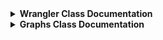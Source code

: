 <details>
<summary><strong>Wrangler Class Documentation</strong></summary>

The <strong>Wrangler</strong> class is a custom extension of the <strong>pd.DataFrame</strong> class with additional functionalities for data preprocessing and analysis.

<details><summary><strong>Class Attributes</strong></summary>

- <strong>_metadata</strong>: List of metadata attributes preserved in the class.

- <strong>_constructor</strong>

  - Description: This property returns a constructor for the class. The constructor is a function that can create a new instance of the class.

  - Returns:
    - Function: A constructor function.
</details>

<details>
<summary><strong>Methods</strong></summary>

### Initialization

- <strong>`__init__(<em>self, *args, **kwargs</em>)`</strong>:
  
  - Description: Initializes the <strong>`Wrangler`</strong> object, with an optional `my_attr` attribute.

### Data Preprocessing

- **`strip_dataframe(self)`**

  - Description: This method strips leading and trailing white spaces from both the DataFrame columns and the values within those columns.

  - Note: This method modifies the DataFrame in place.
    
- **`normalize(self, col)`**

  - Description: This method performs normalization on a numerical column in the DataFrame.

  - Parameters:
    - `col`: String: The name of the numerical column to be normalized.

  - Note: This method modifies the DataFrame in place by replacing the values in the specified numerical column with their normalized counterparts.
       
- **`complete_imputation(self)`**

  - Description: This method performs imputation on the entire DataFrame, filling missing values regardless of datatype. Numerical columns are imputed with the mean of the column, while categorical columns are imputed with the mode of the column.

  - Note: This method modifies the DataFrame in place.
    
- **`remove_outlier_iqr(self, column)`**

  - Description: This method uses the Interquartile Range (IQR) method to identify and remove outliers from a numerical column in the DataFrame.

  - Parameters:
    - `column`: String: The name of the numerical column from which outliers are to be removed.

  - Note: This method modifies the DataFrame in place.
    
- **`outlier_limits_iqr(self, column)`**

  - Description: This method produces the upper and lower bound rows of a DataFrame using the Interquartile Range (IQR) method based on a given column.

  - Parameters:
    - `column`: String: The name of the numerical column used to calculate outliers.

  - Returns:
    - DataFrame: Rows of the DataFrame where values are considered outliers based on the IQR method. 
    
- **`show_outlier_rows(self)`**

  - Description: This method displays all rows in the DataFrame that contain outliers using the Interquartile Range (IQR) method.

  - Note: Outliers are determined separately for each numerical column in the DataFrame.

- **`category_datatype(self)`**

  - Description: This method type casts columns with an object datatype into a category datatype.

  - Note: This method modifies the DataFrame in place.
    
- **`turn_null(self, val)`**

  - Description: This method replaces values in a DataFrame that represent an unknown value but are not recorded as null (e.g., '-', '?', '*') with NaN.

  - Parameters:
    - `val`: The value to be replaced with NaN.

  - Note: This method modifies the DataFrame in place.

- **`null_percent(self)`**

  - Description: Outputs the percentage of null values in each column of the DataFrame.

- **`drop_null_by_percent(self, percent)`**

  - Description: Drops columns in a DataFrame that have a percentage of null values greater than or equal to the specified threshold.

  - Parameters:
    - `percent`: Float: The percentage threshold above which columns will be dropped. Expressed as a value between 0 and 100.

  - Note: This method modifies the DataFrame in place.
      
- **`bool_datatype(self, column, true_value, false_value)`**

  - Description: This method type casts an object datatype into a boolean datatype based on specified true and false values.

  - Parameters:
    - `column` (str): The name of the column in the DataFrame.
    - `true_value`: The value in the column to be considered as True.
    - `false_value`: The value in the column to be considered as False.

  - **Note**: This method modifies the DataFrame in place.

### Data Analysis

- **`dataframe_analysis(self)`**:
  
  - Description: Provides descriptive statistics, checks for null values, and duplicated rows.
    
- **`identify_columns(self)`**:
  
  - Description: Identifies numerical and categorical columns.
    
- **`column_analysis(self)`**

  - Description: This method identifies and analyzes columns in the DataFrame, categorizing them into numerical and categorical columns, and provides additional insights such as high cardinality categorical columns and numerical columns treated as categorical.

  - Returns:
    - `category_columns`: List of Strings: Names of categorical columns.
    - `numerical_columns`: List of Strings: Names of purely numerical columns.
    - `category_with_hi_cardinality`: List of Strings: Names of categorical columns with high cardinality.
    
  - Note: High cardinality is defined as having more than 50 unique values.
  
- **`categorical_column_summary(self, column_name, plot=False)`**

  - Description: This method provides a summary of a categorical column in the DataFrame.

  - Parameters:
    - `column_name`: String: The name of the categorical column to summarize.
    - `plot`: Boolean (default: False): If True, a count plot of the categorical column will be displayed.

  - Note: This method prints the count and percentage ratio of each category in the specified categorical column.
      
- **`numerical_column_summary(self, column, plot=False)`**

  - Description: This method provides a summary of a numerical column in the DataFrame.

  - Parameters:
    - `column`: String: The name of the numerical column to summarize.
    - `plot`: Boolean (default: False): If True, a histogram of the numerical column will be displayed along with the summary statistics.

  - Note: This method prints the summary statistics including count, mean, standard deviation, minimum, 5th, 10th, 20th, 30th, 40th, 50th (median), 60th, 70th, 80th, 90th, 95th, and 99th percentiles.

  
- **`target_cross_analysis_cat(self, target, cat_col)`**

  - Description: This method cross-examines the relationship between a target column (numerical) and a categorical column.

  - Parameters:
    - `target`: String: The name of the numerical target column.
    - `cat_col`: String: The name of the categorical column.

  - Note: This method prints the mean of the target column grouped by the categories in the specified categorical column.
       
- **`target_cross_analysis_num(self, target, num_col)`**

  - Description: This method cross-examines the relationship between a target column and a numerical column, regardless of the datatype of the target column.

  - Parameters:
    - `target`: String: The name of the target column.
    - `num_col`: String: The name of the numerical column.

- **`counter(self, column)`**

  - Description: This method prints a dictionary containing the unique values of a specified column along with the number of occurrences of each value.

  - Parameter(s):
    - `column`: String: The name of the column for which unique values and their occurrences are counted.
</details>
</details>

<details>
<summary><strong>Graphs Class Documentation</strong></summary>

The `Graphs` class provides a variety of methods for visualizing data using seaborn and matplotlib libraries. This class is designed to facilitate the creation of different types of plots for exploratory data analysis.

## Class Initialization

### Constructor

- **`__init__(self, df, style='ggplot')`**:

  - Description: Initializes the `Graphs` object,
  - Parameters:
    - `df`: Pandas DataFrame: The dataset to be visualized.
    - `style`: String (optional): The style of the plots. Default is 'ggplot'.

## Visualization Methods

### Single Visualization Graphs

- **`histogram(self, column)`**:

  - Description: Generates a histogram plot for the specified column.
  - Parameter(s):
    - `column`: String: The name of the column for which the histogram is to be plotted.

- **`categorical_boxplot(self, categorical_column, numerical_column)`**

  - Description: This method generates a seaborn box plot to visualize the distribution of a numerical column (`numerical_column`) grouped by a categorical column (`categorical_column`).

  - Parameter(s):
    - `categorical_column`: String: The name of the categorical column for grouping.
    - `numerical_column`: String: The name of the numerical column to be plotted.


- **`categorical_boxplot_with_hue(self, categorical_column, numerical_column, hue_column)`**

  - Description: This method generates a seaborn box plot to visualize the distribution of a numerical column (`numerical_column`) grouped by a categorical column (`categorical_column`). Additionally, it encodes another categorical column (`hue_column`) by color to represent different groups.

  - Parameter(s):
    - `categorical_column`: String: The name of the categorical column for grouping.
    - `numerical_column`: String: The name of the numerical column to be plotted.
    - `hue_column`: String: The name of the categorical column for color encoding.

- **`categorical_barplot(self, cat_column, num_column, hue_col=None, limit=None)`**

  - Description: This method generates a seaborn bivariate bar plot to visualize the relationship between a categorical column (`cat_column`) and a numerical column (`num_column`). Optionally, it can encode a third categorical column (`hue_col`) by color to represent different groups. Optionally, can also limit the number of group columns shown with the `limit' parameter.

  - Parameter(s):
    - `cat_column`: String: The name of the categorical column.
    - `num_column`: String: The name of the numerical column.
    - `hue_col`: String or None: The name of the categorical column for color encoding (optional).
    - `limit`: Integer or None: The number of group columns to be shown in graph (optional).

- **`scatterplot(self, num_col1, num_col2, hue_col=None)`**

  - Description: This method generates a seaborn scatterplot to visualize the relationship between two numerical columns (`num_col1` and `num_col2`). Optionally, it can encode a third categorical column (`hue_col`) by color to represent different groups.

  - Parameter(s):
    - `num_col1`: String: The name of the first numerical column.
    - `num_col2`: String: The name of the second numerical column.
    - `hue_col`: String or None: The name of the categorical column for color encoding (optional).

- **`jointplot(self, num_col1, num_col2)`**

  - Description: This method creates a seaborn jointplot with a regression line to visualize the relationship between two numerical columns.

  - Parameters:
    - `num_col1`: String: The name of the first numerical column.
    - `num_col2`: String: The name of the second numerical column.

- **`list_heatmap(self, columns)`**

  - Description: This method creates a seaborn heatmap to visualize the correlation matrix between the numerical columns specified in the input list (`columns`).

  - Parameter(s):
    - `columns`: List of strings: The list of numerical column names for which the correlation matrix will be calculated and visualized.

- **`countplot(self, column, hue_col=None, limit=None)`**

  - Description: This method creates a seaborn bar plot to visualize the distribution of values in a single categorical column (`column`). Optionally, it can group the data based on another categorical column (`hue_col`), encoding different groups with different colors. Optionally, can also limit the number of group columns shown with the `limit' parameter.

  - Parameter(s):
    - `column`: String: The name of the categorical column to be plotted.
    - `hue_col`: String or None: The name of the categorical column for grouping (optional).
    - `limit`: Integer or None: The number of group columns to be shown in graph (optional).

- **`lineplot(self, x_column, y_column, hue_column=None, errors=None)`**

  - Description: This method creates a seaborn line plot to visualize the relationship between a numerical column (`y_column`) and a categorical column (`x_column`). Optionally, it can encode another categorical column (`hue_column`) using different colors. Error bars can also be included if desired.
  
  - Parameter(s):
    - `x_column`: String: The name of the categorical column on the x-axis.
    - `y_column`: String: The name of the numerical column on the y-axis.
    - `hue_column`: String or None: The name of the categorical column for color encoding (optional).
    - `errors`: String or None: The type of error bars to include (optional).

- **`pie_chart(self, column)`**

  - Description: This method creates a pie chart to visualize the distribution of categorical data in a specified column. Each category in the column is represented by a wedge in the pie chart, and the size of each wedge corresponds to the proportion of that category in the dataset.
  
  - Parameter(s):
    - `column`: String: The name of the categorical column for which the pie chart will be created.

- **`donut_pie_chart(self, column)`**

  - Description: This method creates a donut pie chart to visualize the distribution of categorical data in a specified column. Each category in the column is represented by a wedge in the pie chart, and the size of each wedge corresponds to the proportion of that category in the dataset.
  
  - Parameter(s):
    - `column`: String: The name of the categorical column for which the donut pie chart will be created.

- **`violinplot(self, cat_col, num_col)`**

  - Description: This method creates a seaborn violin plot to visualize the distribution of numerical data across categories in a categorical column. Each category in the categorical column is represented by a violin plot, showing the distribution of the numerical data within that category.
  
  - Parameter(s):
    - `cat_col`: String: The name of the categorical column.
    - `num_col`: String: The name of the numerical column to be plotted.

- **`violinplot_with_hue(self, cat_col, num_col, hue_col)`**

  - Description: This method creates a seaborn violin plot to visualize the distribution of numerical data across categories in a categorical column, with the data grouped by another categorical column represented by hue. Each category in the primary categorical column is represented by a violin plot, and within each category, the distribution is further differentiated by hue.
  
  - Parameter(s):
    - `cat_col`: String: The name of the primary categorical column.
    - `num_col`: String: The name of the numerical column to be plotted.
    - `hue_col`: String: The name of the categorical column used for grouping and differentiating the data in the violin plot.

- **`circular_barplot(self, cat_col, num_col, bar_color)`**

  - Description: This method creates a circular bar plot to visualize the values of a numerical column across categories in a categorical column. Each category is represented by a bar, and the length of the bar corresponds to the average value of the numerical column for that category. The bars are arranged in a circular manner around the plot, resembling a circular histogram.
  
  - Parameter(s):
    - `cat_col`: String: The name of the categorical column.
    - `num_col`: String: The name of the numerical column.
    - `bar_color`: String: The color palette to be used for the bars in the plot.

- **`race_track_plot(self, cat_col, num_col, bar_color)`**

  - Description: This method creates a race track bar plot to visualize the values of a numerical column across categories in a categorical column. Each category is represented by a bar, and the length of the bar corresponds to the average value of the numerical column for that category. The bars are arranged in a circular manner resembling a race track.
  
  - Parameter(s):
    - `cat_col`: String: The name of the categorical column.
    - `num_col`: String: The name of the numerical column.
    - `bar_color`: String: The color palette to be used for the bars in the plot.

### Interactive Visualization Charts using Plotly library

- **`treemap(self, cat_col, num_col, color_scale)`**

  - Description: This method generates an interactive treemap visualization based on categorical and numerical data. It groups the data by the categorical column, calculates the mean of the numerical column for each category, and visualizes the result as a treemap. Each category is represented by a rectangle, with the area of the rectangle proportional to the average value of the numerical column for that category. The color of the rectangles is determined by the values of the numerical column, using a specified color scale.
  
  - Parameter(s):
    - `cat_col`: String: The name of the categorical column.
    - `num_col`: String: The name of the numerical column.
    - `color_scale`: String: The color palette for the treemap bars.

- **`percentage_pie_chart(self, cat_col, num_col, bar_col)`**

  - Description: This method generates an interactive pie chart visualization representing the percentage distribution of numerical data across categories in a categorical column. It calculates the mean of the numerical column for each category, rounds the values to two decimal places, and then sorts the categories based on these values. Each category is represented in the pie chart, with the size of each slice proportional to the percentage of the total numerical values it represents. The color of each slice can be customized using a specified color palette.
  
  - Parameter(s):
    - `cat_col`: String: The name of the categorical column.
    - `num_col`: String: The name of the numerical column.
    - `bar_col`: String: The name of the color palette to be used for the pie chart slices.

- **`interactive_bar_chart(self, cat_col, num_col, bar_col)`**

  - Description: This method generates an interactive bar chart visualization depicting the average numerical values across categories in a categorical column. It calculates the mean of the numerical column for each category, rounds the values to two decimal places, and sorts the categories based on these mean values. Each category is represented by a bar in the bar chart, with the height of the bar corresponding to the average numerical value. The color of each bar can be customized using a specified color palette.
  
  - Parameter(s):
    - `cat_col`: String: The name of the categorical column.
    - `num_col`: String: The name of the numerical column.
    - `bar_col`: String: The name of the color palette to be used for the bar chart bars.

- **`polar_line_chart(self, cat_col, num_col, bar_col)`**

  - Description: This method generates an interactive polar line chart visualization illustrating the average numerical values across categories in a categorical column. It calculates the mean of the numerical column for each category, rounds the values to two decimal places, and sorts the categories based on these mean values. Each category is represented by a point on the polar chart, and the lines connecting these points create a line chart. The color of the lines can be customized using a specified color palette.
  
  - Parameter(s):
    - `cat_col`: String: The name of the categorical column.
    - `num_col`: String: The name of the numerical column.
    - `bar_col`: String: The name of the color palette to be used for the line chart.

- **`circular_bubble_chart(self, cat_col, num_col, bar_col)`**

  - Description: This method generates an interactive circular bubble chart visualization representing the average numerical values across categories in a categorical column. It calculates the mean of the numerical column for each category, rounds the values to two decimal places, and sorts the categories based on these mean values. Each category is represented by a bubble, positioned in a circular pattern, with the size of the bubble corresponding to the average numerical value. The color of each bubble can be customized using a specified color palette.
  
  - Parameter(s):
    - `cat_col`: String: The name of the categorical column.
    - `num_col`: String: The name of the numerical column.
    - `bar_col`: String: The name of the color palette to be used for the bubble chart.

### Multi-plot Graphs

- **`regression_subplots(self, cat_col, num_col1, num_col2, sub_1, sub_2)`**

  - Description: This method creates subplots of regression plots based on categorical and numerical data. It takes two numerical columns (`num_col1` and `num_col2`) and a categorical column (`cat_col`) as input and generates subplots where each subplot corresponds to a unique category in the categorical column. Each subplot contains a scatter plot with a regression line representing the relationship between the two numerical columns for the specific category. Annotations indicating the category name and the correlation coefficient are added to each subplot.
  
  - Parameter(s):
    - `cat_col`: String: The name of the categorical column.
    - `num_col1`: String: The name of the first numerical column.
    - `num_col2`: String: The name of the second numerical column.
    - `sub_1`: Integer: The number of rows in the subplot grid.
    - `sub_2`: Integer: The number of columns in the subplot grid.

- **`histogram_subplots(self, sub_1, sub_2)`**

  - Description: This method generates subplots of histograms for numerical columns in the DataFrame. It creates a grid of subplots with dimensions specified by `sub_1` (number of rows) and `sub_2` (number of columns), and plots histograms for each numerical column in the DataFrame. The histograms include kernel density estimation (KDE) curves for better visualization of the data distribution.
  
  - Parameter(s):
    - `sub_1`: Integer: The number of rows in the subplot grid.
    - `sub_2`: Integer: The number of columns in the subplot grid.

- **`cat_count_subplots(self, sub_1, sub_2, limit=None)`**

  - Description: This method generates subplots of countplots for categorical columns in the DataFrame. It creates a grid of subplots with dimensions specified by `sub_1` (number of rows) and `sub_2` (number of columns), and plots countplots for each categorical column in the DataFrame. Each countplot displays the count of occurrences of each category in the respective categorical column. The bars in the countplots are annotated with the percentage of occurrences they represent. Optionally, can limit the number of group columns shown in each subplot with the `limit' parameter.
  
  - Parameter(s):
    - `sub_1`: Integer: The number of rows in the subplot grid.
    - `sub_2`: Integer: The number of columns in the subplot grid.
    - `limit`: Integer or None: The number of group columns to be shown in graph (optional).

- **`scatter_subplots(self, num_col, sub_1, sub_2, hue_col=None)`**

  - Description: This method generates subplots of scatter plots with a specified numerical column (`num_col`) on the y-axis and other numerical columns in the DataFrame on the x-axis. It creates a grid of subplots with dimensions specified by `sub_1` (number of rows) and `sub_2` (number of columns), and plots scatter plots for each pair of numerical columns in the DataFrame. If a `hue_col` is provided, the data points will be colored based on the values in the specified categorical column.
  
  - Parameter(s):
    - `num_col`: String: The name of the numerical column to be plotted on the y-axis.
    - `sub_1`: Integer: The number of rows in the subplot grid.
    - `sub_2`: Integer: The number of columns in the subplot grid.
    - `hue_col`: String (optional): The name of the categorical column used for coloring the data points in the scatter plots.

- **`box_subplots(self, sub_1, sub_2)`**

  - Description: This method generates subplots of boxplots for numerical columns in the DataFrame. It creates a grid of subplots with dimensions specified by `sub_1` (number of rows) and `sub_2` (number of columns), and plots boxplots for each numerical column in the DataFrame. Each boxplot displays the distribution of values for the respective numerical column.
  
  - Parameter(s):
    - `sub_1`: Integer: The number of rows in the subplot grid.
    - `sub_2`: Integer: The number of columns in the subplot grid.

- **`bar_subplots(self, cat_col, sub_1, sub_2, limit=None)`**

  - Description: This method generates subplots of bar plots for comparing numerical columns across categories in a specified categorical column. It creates a grid of subplots with dimensions specified by `sub_1` (number of rows) and `sub_2` (number of columns), and plots bar plots for each numerical column in the DataFrame. Each bar plot displays the average value of the respective numerical column for each category in the specified categorical column. Optionally, can limit the number of group columns shown in each subplot with the `limit' parameter.
  
  - Parameter(s):
    - `cat_col`: String: The name of the categorical column for grouping the data.
    - `sub_1`: Integer: The number of rows in the subplot grid.
    - `sub_2`: Integer: The number of columns in the subplot grid.
    - `limit`: Integer or None: The number of group columns to be shown in graph (optional).
</details>
